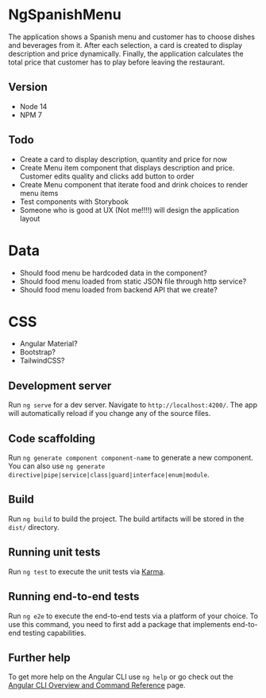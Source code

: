 # NgSpanishMenu

The application shows a Spanish menu and customer has to choose dishes and beverages from it. After each selection, a card is created to display description and price dynamically. Finally, the application calculates the total price that customer has to play before leaving the restaurant.

## Version

- Node 14
- NPM 7

## Todo

- Create a card to display description, quantity and price for now
- Create Menu item component that displays description and price. Customer edits quality and clicks add button to order
- Create Menu component that iterate food and drink choices to render menu items
- Test components with Storybook
- Someone who is good at UX (Not me!!!!) will design the application layout

# Data

- Should food menu be hardcoded data in the component?
- Should food menu loaded from static JSON file through http service?
- Should food menu loaded from backend API that we create?

# CSS

- Angular Material?
- Bootstrap?
- TailwindCSS?

## Development server

Run `ng serve` for a dev server. Navigate to `http://localhost:4200/`. The app will automatically reload if you change any of the source files.

## Code scaffolding

Run `ng generate component component-name` to generate a new component. You can also use `ng generate directive|pipe|service|class|guard|interface|enum|module`.

## Build

Run `ng build` to build the project. The build artifacts will be stored in the `dist/` directory.

## Running unit tests

Run `ng test` to execute the unit tests via [Karma](https://karma-runner.github.io).

## Running end-to-end tests

Run `ng e2e` to execute the end-to-end tests via a platform of your choice. To use this command, you need to first add a package that implements end-to-end testing capabilities.

## Further help

To get more help on the Angular CLI use `ng help` or go check out the [Angular CLI Overview and Command Reference](https://angular.io/cli) page.

